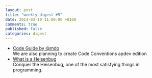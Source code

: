```yaml
---
layout: post
title: "weekly digest #5"
date: 2014-03-10 11:00:00 +0100
comments: true
published: false
categories: digest
---
```

- [Code Guide by @mdo](http://mdo.github.io/code-guide/)  
We are also planning to create Code Conventions apdev edition
- [What is a Heisenbug](http://en.wikipedia.org/wiki/Heisenbug)  
Conquer the Heisenbug, one of the most satisfying things in programming.